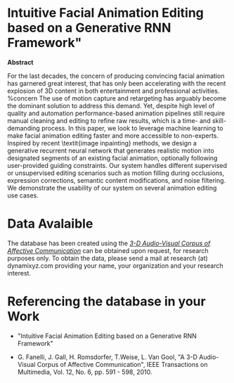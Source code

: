 # Intuitive Facial Animation Editing based on a Generative RNN Framework"

**Abstract**

 For the last decades, the concern of producing convincing facial animation has garnered great
interest, that has only been accelerating with the recent explosion of 3D content in both entertainment and professional activities. %concern 
The use of motion capture and retargeting has arguably become the dominant solution to address this demand.
Yet, despite high level of quality and automation performance-based animation pipelines still require
manual cleaning and editing to refine raw results, which is a time- and skill-demanding process.
In this paper, we look to leverage machine learning to make facial animation editing faster and more accessible to non-experts.
Inspired by recent \textit{image inpainting} methods, we design a generative recurrent neural network that generates realistic motion into designated segments of an existing facial animation, optionally following user-provided guiding constraints.
Our system handles different supervised or unsupervised editing scenarios such as motion filling during occlusions,
expression corrections, semantic content modifications, and noise filtering.
We demonstrate the usability of our system on several animation editing use cases.

# Data Avalaible

The database has been created using the [*3-D Audio-Visual Corpus of Affective Communication*](https://data.vision.ee.ethz.ch/cvl/datasets/b3dac2.en.html)
can be obtained upon request, for research purposes only.
To obtain the data, please send a mail at research (at) dynamixyz.com providing your name, your organization and your research interest.

# Referencing the database in your Work

- "Intuitive Facial Animation Editing based on a Generative RNN Framework" 

- G. Fanelli, J. Gall, H. Romsdorfer, T.Weise, L. Van Gool, "A 3-D Audio-Visual Corpus of Affective Communication", IEEE Transactions on Multimedia, Vol. 12, No. 6, pp. 591 - 598, 2010.


